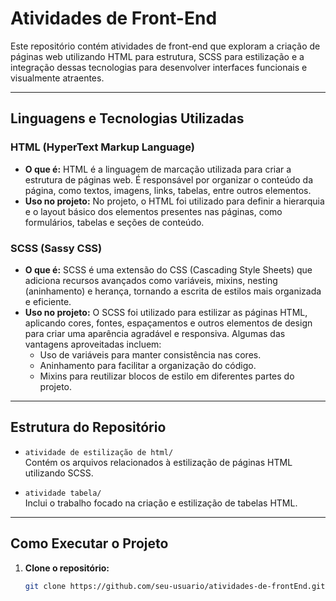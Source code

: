 # Atividades de Front-End

Este repositório contém atividades de front-end que exploram a criação de páginas web utilizando HTML para estrutura, SCSS para estilização e a integração dessas tecnologias para desenvolver interfaces funcionais e visualmente atraentes.

---

## Linguagens e Tecnologias Utilizadas

### **HTML (HyperText Markup Language)**
- **O que é:** HTML é a linguagem de marcação utilizada para criar a estrutura de páginas web. É responsável por organizar o conteúdo da página, como textos, imagens, links, tabelas, entre outros elementos.
- **Uso no projeto:** No projeto, o HTML foi utilizado para definir a hierarquia e o layout básico dos elementos presentes nas páginas, como formulários, tabelas e seções de conteúdo.

### **SCSS (Sassy CSS)**
- **O que é:** SCSS é uma extensão do CSS (Cascading Style Sheets) que adiciona recursos avançados como variáveis, mixins, nesting (aninhamento) e herança, tornando a escrita de estilos mais organizada e eficiente.
- **Uso no projeto:** O SCSS foi utilizado para estilizar as páginas HTML, aplicando cores, fontes, espaçamentos e outros elementos de design para criar uma aparência agradável e responsiva. Algumas das vantagens aproveitadas incluem:
  - Uso de variáveis para manter consistência nas cores.
  - Aninhamento para facilitar a organização do código.
  - Mixins para reutilizar blocos de estilo em diferentes partes do projeto.

---

## Estrutura do Repositório

- `atividade de estilização de html/`  
  Contém os arquivos relacionados à estilização de páginas HTML utilizando SCSS.

- `atividade tabela/`  
  Inclui o trabalho focado na criação e estilização de tabelas HTML.

---

## Como Executar o Projeto

1. **Clone o repositório:**
   ```bash
   git clone https://github.com/seu-usuario/atividades-de-frontEnd.git
